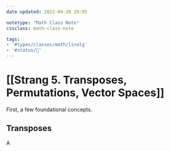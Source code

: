 ```yaml
---
date updated: 2022-04-20 20:05

notetype: "Math Class Note"
cssclass: math-class-note

tags: 
- '#types/classes/math/linalg'
- '#status/🚧'
---
```


# [[Strang 5. Transposes, Permutations, Vector Spaces]]

First, a few foundational concepts. 

## Transposes

A